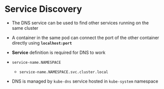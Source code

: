 # Service Discovery

- The DNS service can be used to find other services running on the same cluster
- A container in the same pod can connect the port of the other container directly using **`localhost:port`**
- **Service** definition is required for DNS to work

- `service-name.NAMESPACE`
  - `service-name.NAMESPACE.svc.cluster.local`

- DNS is managed by `kube-dns` service hosted in `kube-system` namespace